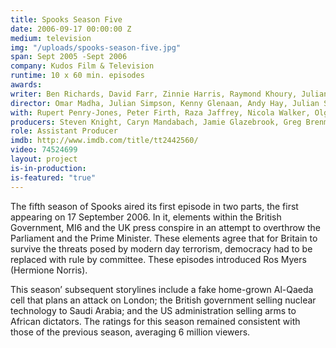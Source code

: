 ```yaml
---
title: Spooks Season Five
date: 2006-09-17 00:00:00 Z
medium: television
img: "/uploads/spooks-season-five.jpg"
span: Sept 2005 -Sept 2006
company: Kudos Film & Television
runtime: 10 x 60 min. episodes
awards: 
writer: Ben Richards, David Farr, Zinnie Harris, Raymond Khoury, Julian Simpson, Neil Cross
director: Omar Madha, Julian Simpson, Kenny Glenaan, Andy Hay, Julian Simpson, Julian Holmes
with: Rupert Penry-Jones, Peter Firth, Raza Jaffrey, Nicola Walker, Olga Sosnovska, Miranda Raison
producers: Steven Knight, Caryn Mandabach, Jamie Glazebrook, Greg Brenman, Frith Tiplady, Matthew Read, Katie Swinden
role: Assistant Producer
imdb: http://www.imdb.com/title/tt2442560/
video: 74524699
layout: project
is-in-production: 
is-featured: "true"
---
```


The fifth season of Spooks aired its first episode in two parts, the first appearing on 17 September 2006. In it, elements within the British Government, MI6 and the UK press conspire in an attempt to overthrow the Parliament and the Prime Minister. These elements agree that for Britain to survive the threats posed by modern day terrorism, democracy had to be replaced with rule by committee. These episodes introduced Ros Myers (Hermione Norris).

This season’ subsequent storylines include a fake home-grown Al-Qaeda cell that plans an attack on London; the British government selling nuclear technology to Saudi Arabia; and the US administration selling arms to African dictators.
The ratings for this season remained consistent with those of the previous season, averaging 6 million viewers.
